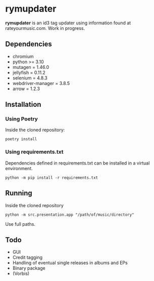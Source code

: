 # rymupdater

**rymupdater** is an id3 tag updater using information found at rateyourmusic.com.
Work in progress.

## Dependencies

- chromium
- python >= 3.10
- mutagen = 1.46.0
- jellyfish = 0.11.2
- selenium = 4.8.3
- webdriver-manager = 3.8.5
- arrow = 1.2.3

## Installation

### Using Poetry

Inside the cloned repository:
```commandline
poetry install
```
### Using requirements.txt

Dependencies defined in requirements.txt can be installed in a virtual environment.
```commandline
python -m pip install -r requirements.txt
```
## Running

Inside the cloned repository
```commandline
python -m src.presentation.app "/path/of/music/directory"
```
Use full paths.

## Todo
- GUI
- Credit tagging
- Handling of eventual single releases in albums and EPs
- Binary package
- (Vorbis)
